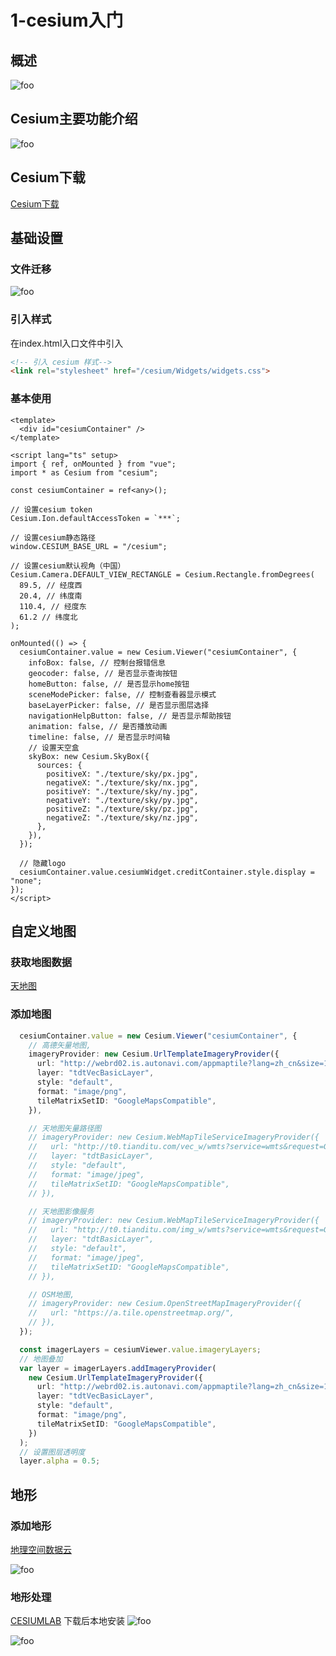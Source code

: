 # 1-cesium入门

## 概述

  <img :src="$withBase('/gis/cesium/1.png')" alt="foo">

## Cesium主要功能介绍

  <img :src="$withBase('/gis/cesium/2.png')" alt="foo">

## Cesium下载

[Cesium下载](https://cesium.com/platform/cesiumjs/)

## 基础设置

### 文件迁移

<img :src="$withBase('/gis/cesium/5-1.png')" alt="foo">

### 引入样式

在index.html入口文件中引入

```html
<!-- 引入 cesium 样式-->
<link rel="stylesheet" href="/cesium/Widgets/widgets.css">
```

### 基本使用

```vue
<template>
  <div id="cesiumContainer" />
</template>

<script lang="ts" setup>
import { ref, onMounted } from "vue";
import * as Cesium from "cesium";

const cesiumContainer = ref<any>();

// 设置cesium token
Cesium.Ion.defaultAccessToken = `***`;

// 设置cesium静态路径
window.CESIUM_BASE_URL = "/cesium";

// 设置cesium默认视角（中国）
Cesium.Camera.DEFAULT_VIEW_RECTANGLE = Cesium.Rectangle.fromDegrees(
  89.5, // 经度西
  20.4, // 纬度南
  110.4, // 经度东
  61.2 // 纬度北
);

onMounted(() => {
  cesiumContainer.value = new Cesium.Viewer("cesiumContainer", {
    infoBox: false, // 控制台报错信息
    geocoder: false, // 是否显示查询按钮
    homeButton: false, // 是否显示home按钮
    sceneModePicker: false, // 控制查看器显示模式
    baseLayerPicker: false, // 是否显示图层选择
    navigationHelpButton: false, // 是否显示帮助按钮
    animation: false, // 是否播放动画
    timeline: false, // 是否显示时间轴
    // 设置天空盒
    skyBox: new Cesium.SkyBox({
      sources: {
        positiveX: "./texture/sky/px.jpg",
        negativeX: "./texture/sky/nx.jpg",
        positiveY: "./texture/sky/ny.jpg",
        negativeY: "./texture/sky/py.jpg",
        positiveZ: "./texture/sky/pz.jpg",
        negativeZ: "./texture/sky/nz.jpg",
      },
    }),
  });

  // 隐藏logo
  cesiumContainer.value.cesiumWidget.creditContainer.style.display = "none";
});
</script>
```

## 自定义地图

### 获取地图数据

[天地图](tianditu.com)

### 添加地图

```ts
  cesiumContainer.value = new Cesium.Viewer("cesiumContainer", {
    // 高德矢量地图,
    imageryProvider: new Cesium.UrlTemplateImageryProvider({
      url: "http://webrd02.is.autonavi.com/appmaptile?lang=zh_cn&size=1&scale=1&style=8&x={x}&y={y}&z={z}",
      layer: "tdtVecBasicLayer",
      style: "default",
      format: "image/png",
      tileMatrixSetID: "GoogleMapsCompatible",
    }),

    // 天地图矢量路径图
    // imageryProvider: new Cesium.WebMapTileServiceImageryProvider({
    //   url: "http://t0.tianditu.com/vec_w/wmts?service=wmts&request=GetTile&version=1.0.0&LAYER=vec&tileMatrixSet=w&TileMatrix={TileMatrix}&TileRow={TileRow}&TileCol={TileCol}&style=default&format=tiles&tk=30d07720fa76f07732d83c748bb84211",
    //   layer: "tdtBasicLayer",
    //   style: "default",
    //   format: "image/jpeg",
    //   tileMatrixSetID: "GoogleMapsCompatible",
    // }),

    // 天地图影像服务
    // imageryProvider: new Cesium.WebMapTileServiceImageryProvider({
    //   url: "http://t0.tianditu.com/img_w/wmts?service=wmts&request=GetTile&version=1.0.0&LAYER=img&tileMatrixSet=w&TileMatrix={TileMatrix}&TileRow={TileRow}&TileCol={TileCol}&style=default&format=tiles&tk=30d07720fa76f07732d83c748bb84211",
    //   layer: "tdtBasicLayer",
    //   style: "default",
    //   format: "image/jpeg",
    //   tileMatrixSetID: "GoogleMapsCompatible",
    // }),

    // OSM地图,
    // imageryProvider: new Cesium.OpenStreetMapImageryProvider({
    //   url: "https://a.tile.openstreetmap.org/",
    // }),
  });

  const imagerLayers = cesiumViewer.value.imageryLayers;
  // 地图叠加
  var layer = imagerLayers.addImageryProvider(
    new Cesium.UrlTemplateImageryProvider({
      url: "http://webrd02.is.autonavi.com/appmaptile?lang=zh_cn&size=1&scale=1&style=8&x={x}&y={y}&z={z}",
      layer: "tdtVecBasicLayer",
      style: "default",
      format: "image/png",
      tileMatrixSetID: "GoogleMapsCompatible",
    })
  );
  // 设置图层透明度
  layer.alpha = 0.5;
```

## 地形

### 添加地形

[地理空间数据云](gscloud.cn)

<img :src="$withBase('/gis/cesium/6.png')" alt="foo">

### 地形处理

[CESIUMLAB](cesiumlab.com)
下载后本地安装
<img :src="$withBase('/gis/cesium/6-1.png')" alt="foo">

<img :src="$withBase('/gis/cesium/6-2.png')" alt="foo">

